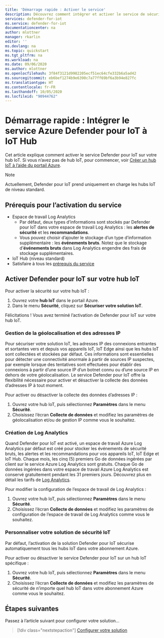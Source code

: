 ```yaml
---
title: 'Démarrage rapide : Activer le service'
description: Découvrez comment intégrer et activer le service de sécurité Defender pour IoT dans votre hub Azure IoT.
services: defender-for-iot
ms.service: defender-for-iot
documentationcenter: na
author: mlottner
manager: rkarlin
editor: ''
ms.devlang: na
ms.topic: quickstart
ms.tgt_pltfrm: na
ms.workload: na
ms.date: 09/06/2020
ms.author: mlottner
ms.openlocfilehash: 3f84f3121d9982205ecf51ec64cfe332b6a5ad42
ms.sourcegitcommit: eb6bef1274b9e6390c7a77ff69bf6a3b94e827fc
ms.translationtype: HT
ms.contentlocale: fr-FR
ms.lasthandoff: 10/05/2020
ms.locfileid: "90944762"
---
```

# <a name="quickstart-onboard-azure-defender-for-iot-service-in-iot-hub"></a>Démarrage rapide : Intégrer le service Azure Defender pour IoT à IoT Hub

Cet article explique comment activer le service Defender pour IoT sur votre hub IoT. Si vous n’avez pas de hub IoT, pour commencer, voir [Créer un hub IoT à l’aide du portail Azure](https://docs.microsoft.com/azure/iot-hub/iot-hub-create-through-portal).

> [!NOTE]
> Actuellement, Defender pour IoT prend uniquement en charge les hubs IoT de niveau standard.

## <a name="prerequisites-for-enabling-the-service"></a>Prérequis pour l’activation du service

- Espace de travail Log Analytics
  - Par défaut, deux types d’informations sont stockés par Defender pour IoT dans votre espace de travail Log Analytics : les **alertes de sécurité** et les **recommandations**.
  - Vous pouvez choisir d’ajouter le stockage d’un type d’information supplémentaire : les **événements bruts**. Notez que le stockage d’**événements bruts** dans Log Analytics engendre des frais de stockage supplémentaires.
- IoT Hub (niveau standard)
- Satisfaire à tous les [prérequis du service](service-prerequisites.md)

## <a name="enable-defender-for-iot-on-your-iot-hub"></a>Activer Defender pour IoT sur votre hub IoT

Pour activer la sécurité sur votre hub IoT :

1. Ouvrez votre **hub IoT** dans le portail Azure.
1. Dans le menu **Sécurité**, cliquez sur **Sécuriser votre solution IoT**.

Félicitations ! Vous avez terminé l’activation de Defender pour IoT sur votre hub IoT.

### <a name="geolocation-and-ip-address-handling"></a>Gestion de la géolocalisation et des adresses IP

Pour sécuriser votre solution IoT, les adresses IP des connexions entrantes et sortantes vers et depuis vos appareils IoT, IoT Edge ainsi que les hubs IoT sont collectées et stockées par défaut. Ces informations sont essentielles pour détecter une connectivité anormale à partir de sources IP suspectes, par exemple lorsque des tentatives sont effectuées pour établir des connexions à partir d’une source IP d’un botnet connu ou d’une source IP en dehors de votre géolocalisation. Le service Defender pour IoT offre la flexibilité nécessaire pour activer et désactiver la collecte des données d’adresses IP à tout moment.

Pour activer ou désactiver la collecte des données d’adresses IP :

1. Ouvrez votre hub IoT, puis sélectionnez **Paramètres** dans le menu **Sécurité**.
1. Choisissez l’écran **Collecte de données** et modifiez les paramètres de géolocalisation et/ou de gestion IP comme vous le souhaitez.

### <a name="log-analytics-creation"></a>Création de Log Analytics

Quand Defender pour IoT est activé, un espace de travail Azure Log Analytics par défaut est créé pour stocker les événements de sécurité bruts, les alertes et les recommandations pour vos appareils IoT, IoT Edge et IoT Hub. Chaque mois, les cinq (5) premiers Go de données ingérées par client sur le service Azure Log Analytics sont gratuits. Chaque Go de données ingérées dans votre espace de travail Azure Log Analytics est conservé gratuitement pendant les 31 premiers jours. Découvrez plus en détail les tarifs de [Log Analytics](https://azure.microsoft.com/pricing/details/monitor/).

Pour modifier la configuration de l’espace de travail de Log Analytics :

1. Ouvrez votre hub IoT, puis sélectionnez **Paramètres** dans le menu **Sécurité**.
1. Choisissez l’écran **Collecte de données** et modifiez les paramètres de configuration de l’espace de travail de Log Analytics comme vous le souhaitez.

### <a name="customize-your-iot-security-solution"></a>Personnaliser votre solution de sécurité IoT

Par défaut, l’activation de la solution Defender pour IoT sécurise automatiquement tous les hubs IoT dans votre abonnement Azure.

Pour activer ou désactiver le service Defender pour IoT sur un hub IoT spécifique :

1. Ouvrez votre hub IoT, puis sélectionnez **Paramètres** dans le menu **Sécurité**.
1. Choisissez l’écran **Collecte de données** et modifiez les paramètres de sécurité de n’importe quel hub IoT dans votre abonnement Azure comme vous le souhaitez.

## <a name="next-steps"></a>Étapes suivantes

Passez à l’article suivant pour configurer votre solution...

> [!div class="nextstepaction"]
> [Configurer votre solution](quickstart-configure-your-solution.md)
